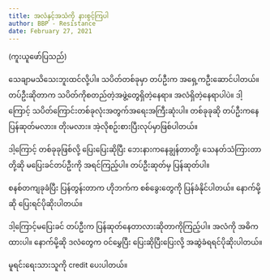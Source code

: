 ```yaml
---
title: အလံနှင့်အသံကို နားစွင့်ကြပါ
author: BBP - Resistance
date: February 27, 2021
---
```


(ကူးယူဖော်ပြသည်)

သေချာမသိသေးဘူးထင်လို့ပါ။ သပိတ်တစ်ခုမှာ တပ်ဦးက အရှေ့ကဦးဆောင်ပါတယ်။ တပ်ဦးဆိုတာက သပိတ်ကိုစတည်တဲ့အဖွဲ့တွေရှိတဲ့နေရာ။ အလံရှိတဲ့နေရာပါပဲ။ ဒါ့ကြောင့် သပိတ်ကြောင်းတစ်ခုလုံးအတွက်အရေးအကြီးဆုံးပါ။ တစ်ခုခုဆို တပ်ဦးကနေ ပြန်​ဆုတ်မလား။ တိုးမလား။ အဲ့လိုစဥ်းစားပြီးလုပ်မှာဖြစ်ပါတယ်။

ဒါ့ကြောင့် တစ်ခုခုဖြစ်လို့ ပြေးပြေးဆိုပြီး ဘေးနားကနေချွန်တာတို့၊ သေနတ်သံကြားတာတို့ဆို မပြေးခင်တပ်ဦးကို အရင်ကြည့်ပါ။ တပ်ဦးဆုတ်မှ ပြန်ဆုတ်ပါ။

စနစ်တကျခုခံပြီး ပြန်တွန်းတာက ဟိုဘက်က စစ်ခွေးတွေကို ပြန်ခံနိုင်ပါတယ်။ နောက်မို့ဆို ပြေးရင်ပိုဆိုးပါတယ်။

ဒါ့​ကြောင့်မပြေးခင် တပ်ဦးက ပြန်ဆုတ်နေတာလားဆိုတာကိုကြည့်ပါ။ အလံကို အဓိကထားပါ။ နောက်မို့ဆို ဒလံတွေက ဝင်မွှေပြီး ပြေးဆိုပြီးပြေးလို့ အဆွဲခံရရင်ပိုဆိုးပါတယ်။

မူရင်းရေးသားသူကို credit ပေးပါတယ်။
